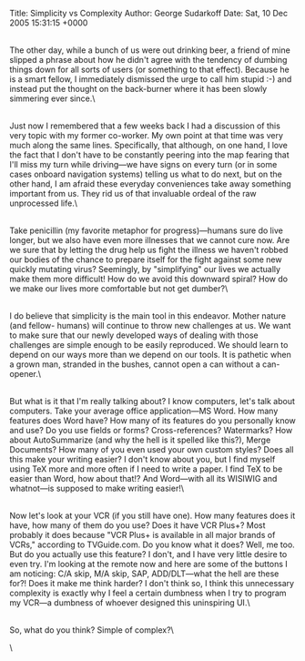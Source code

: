 Title: Simplicity vs Complexity
Author: George Sudarkoff
Date: Sat, 10 Dec 2005 15:31:15 +0000

\
The other day, while a bunch of us were out drinking beer, a friend of
mine slipped a phrase about how he didn't agree with the tendency of
dumbing things down for all sorts of users (or something to that
effect). Because he is a smart fellow, I immediately dismissed the urge
to call him stupid :-) and instead put the thought on the back-burner
where it has been slowly simmering ever since.\

\
Just now I remembered that a few weeks back I had a discussion of this
very topic with my former co-worker. My own point at that time was very
much along the same lines. Specifically, that although, on one hand, I
love the fact that I don't have to be constantly peering into the map
fearing that I'll miss my turn while driving—we have signs on every turn
(or in some cases onboard navigation systems) telling us what to do
next, but on the other hand, I am afraid these everyday conveniences
take away something important from us. They rid us of that invaluable
ordeal of the raw unprocessed life.\

\
Take penicillin (my favorite metaphor for progress)—humans sure do live
longer, but we also have even more illnesses that we cannot cure now.
Are we sure that by letting the drug help us fight the illness we
haven't robbed our bodies of the chance to prepare itself for the fight
against some new quickly mutating virus? Seemingly, by "simplifying" our
lives we actually make them more difficult! How do we avoid this
downward spiral? How do we make our lives more comfortable but not get
dumber?\

\
I do believe that simplicity is the main tool in this endeavor. Mother
nature (and fellow- humans) will continue to throw new challenges at us.
We want to make sure that our newly developed ways of dealing with those
challenges are simple enough to be easily reproduced. We should learn to
depend on our ways more than we depend on our tools. It is pathetic when
a grown man, stranded in the bushes, cannot open a can without a
can-opener.\

\
But what is it that I'm really talking about? I know computers, let's
talk about computers. Take your average office application—MS Word. How
many features does Word have? How many of its features do you personally
know and use? Do you use fields or forms? Cross-references? Watermarks?
How about AutoSummarize (and why the hell is it spelled like this?),
Merge Documents? How many of you even used your own custom styles? Does
all this make your writing easier? I don't know about you, but I find
myself using TeX more and more often if I need to write a paper. I find
TeX to be easier than Word, how about that!? And Word—with all its
WISIWIG and whatnot—is supposed to make writing easier!\

\
Now let's look at your VCR (if you still have one). How many features
does it have, how many of them do you use? Does it have VCR Plus+? Most
probably it does because "VCR Plus+ is available in all major brands of
VCRs," according to TVGuide.com. Do you know what it does? Well, me too.
But do you actually use this feature? I don't, and I have very little
desire to even try. I'm looking at the remote now and here are some of
the buttons I am noticing: C/A skip, M/A skip, SAP, ADD/DLT—what the
hell are these for?! Does it make me think harder? I don't think so, I
think this unnecessary complexity is exactly why I feel a certain
dumbness when I try to program my VCR—a dumbness of whoever designed
this uninspiring UI.\

\
So, what do you think? Simple of complex?\

\

